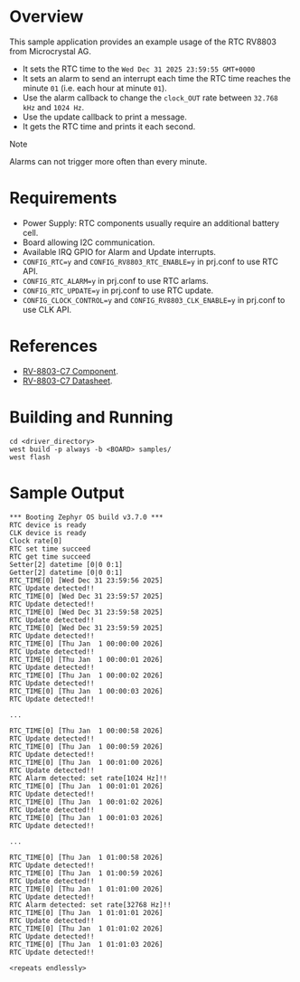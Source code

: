 # Overview

This sample application provides an example usage of the RTC RV8803 from Microcrystal AG.

- It sets the RTC time to the `Wed Dec 31 2025 23:59:55 GMT+0000`
- It sets an alarm to send an interrupt each time the RTC time reaches the minute `01` (i.e. each hour at minute `01`).
- Use the alarm callback to change the `clock_OUT` rate between `32.768 kHz` and `1024 Hz`.
- Use the update callback to print a message.
- It gets the RTC time and prints it each second.

> [!NOTE]
> Alarms can not trigger more often than every minute.

# Requirements

- Power Supply: RTC components usually require an additional battery cell.
- Board allowing I2C communication.
- Available IRQ GPIO for Alarm and Update interrupts.
- `CONFIG_RTC=y` and `CONFIG_RV8803_RTC_ENABLE=y` in prj.conf to use RTC API.
- `CONFIG_RTC_ALARM=y` in prj.conf to use RTC arlams.
- `CONFIG_RTC_UPDATE=y` in prj.conf to use RTC update.
- `CONFIG_CLOCK_CONTROL=y` and `CONFIG_RV8803_CLK_ENABLE=y` in prj.conf to use CLK API.

# References

- [RV-8803-C7 Component](https://www.microcrystal.com/fileadmin/Media/Products/RTC/Datasheet/RV-8803-C7.pdf).
- [RV-8803-C7 Datasheet](https://www.microcrystal.com/fileadmin/Media/Products/RTC/App.Manual/RV-8803-C7_App-Manual.pdf).

# Building and Running

```shell
cd <driver_directory>
west build -p always -b <BOARD> samples/
west flash
```

# Sample Output

```shell
*** Booting Zephyr OS build v3.7.0 ***
RTC device is ready
CLK device is ready
Clock rate[0]
RTC set time succeed
RTC get time succeed
Setter[2] datetime [0|0 0:1]
Getter[2] datetime [0|0 0:1]
RTC_TIME[0] [Wed Dec 31 23:59:56 2025]
RTC Update detected!!
RTC_TIME[0] [Wed Dec 31 23:59:57 2025]
RTC Update detected!!
RTC_TIME[0] [Wed Dec 31 23:59:58 2025]
RTC Update detected!!
RTC_TIME[0] [Wed Dec 31 23:59:59 2025]
RTC Update detected!!
RTC_TIME[0] [Thu Jan  1 00:00:00 2026]
RTC Update detected!!
RTC_TIME[0] [Thu Jan  1 00:00:01 2026]
RTC Update detected!!
RTC_TIME[0] [Thu Jan  1 00:00:02 2026]
RTC Update detected!!
RTC_TIME[0] [Thu Jan  1 00:00:03 2026]
RTC Update detected!!

...

RTC_TIME[0] [Thu Jan  1 00:00:58 2026]
RTC Update detected!!
RTC_TIME[0] [Thu Jan  1 00:00:59 2026]
RTC Update detected!!
RTC_TIME[0] [Thu Jan  1 00:01:00 2026]
RTC Update detected!!
RTC Alarm detected: set rate[1024 Hz]!!
RTC_TIME[0] [Thu Jan  1 00:01:01 2026]
RTC Update detected!!
RTC_TIME[0] [Thu Jan  1 00:01:02 2026]
RTC Update detected!!
RTC_TIME[0] [Thu Jan  1 00:01:03 2026]
RTC Update detected!!

...

RTC_TIME[0] [Thu Jan  1 01:00:58 2026]
RTC Update detected!!
RTC_TIME[0] [Thu Jan  1 01:00:59 2026]
RTC Update detected!!
RTC_TIME[0] [Thu Jan  1 01:01:00 2026]
RTC Update detected!!
RTC Alarm detected: set rate[32768 Hz]!!
RTC_TIME[0] [Thu Jan  1 01:01:01 2026]
RTC Update detected!!
RTC_TIME[0] [Thu Jan  1 01:01:02 2026]
RTC Update detected!!
RTC_TIME[0] [Thu Jan  1 01:01:03 2026]
RTC Update detected!!

<repeats endlessly>
```
